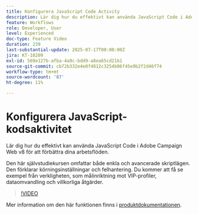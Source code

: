```yaml
---
title: Konfigurera JavaScript Code Activity
description: Lär dig hur du effektivt kan använda JavaScript Code i Adobe Campaign Web v8 för att förbättra dina arbetsflöden.
feature: Workflows
role: Developer, User
level: Experienced
doc-type: Feature Video
duration: 239
last-substantial-update: 2025-07-17T00:00:00Z
jira: KT-18209
exl-id: 569e127b-afba-4a9c-bdd9-a8ea65cd21b1
source-git-commit: cb72b332e4e0f4812c3254b06f45e9b2f2d46f74
workflow-type: tm+mt
source-wordcount: '87'
ht-degree: 11%

---
```


# Konfigurera JavaScript-kodsaktivitet

Lär dig hur du effektivt kan använda JavaScript Code i Adobe Campaign Web v8 för att förbättra dina arbetsflöden.

Den här självstudiekursen omfattar både enkla och avancerade skriptlägen. Den förklarar körningsinställningar och felhantering. Du kommer att få se exempel från verkligheten, som målinriktning mot VIP-profiler, dataomvandling och villkorliga åtgärder.

>[!VIDEO](https://video.tv.adobe.com/v/3464923/?learn=on&enablevpops&captions=swe)

Mer information om den här funktionen finns i [produktdokumentationen](https://experienceleague.adobe.com/sv/docs/campaign-web/v8/wf/design-workflows/javascript-code).
